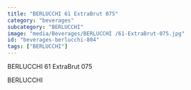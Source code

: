 ```yaml
---
title: "BERLUCCHI 61 ExtraBrut 075"
category: "beverages"
subcategory: "BERLUCCHI"
image: "media/Beverages/BERLUCCHI /61-ExtraBrut-075.jpg"
id: "beverages-berlucchi-804"
tags: ["BERLUCCHI"]
---
```


BERLUCCHI 61 ExtraBrut 075

BERLUCCHI
